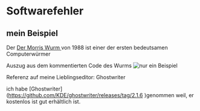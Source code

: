 # Softwarefehler
## mein Beispiel

 Der [Der Morris Wurm ](https://de.wikipedia.org/wiki/Morris_(Computerwurm)) von 1988 ist einer der ersten bedeutsamen Computerwürmer
 
Auszug aus dem kommentierten Code des Wurms
![nur ein Beispiel](https://de.wikipedia.org/wiki/Morris_(Computerwurm)#/media/Datei:Morris_Wurm_Qellcode.png)

Referenz auf meine Lieblingseditor:
Ghostwriter

ich habe [Ghostwriter] (https://github.com/KDE/ghostwriter/releases/tag/2.1.6 )genommen weil, er kostenlos ist gut erhältlich ist.


 
